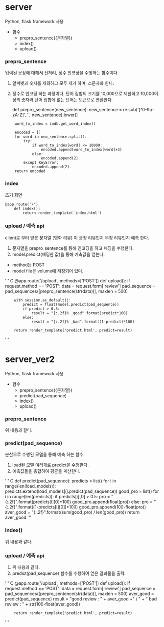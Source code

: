 # server
Python, flask framework 사용
* 함수
    - prepro_sentence({문자열})
    - index()
    - upload()

### prepro_sentence
입력된 문장에 대해서 전처리, 정수 인코딩을 수행하는 함수이다.
1. 알파벳과 숫자를 제외하고 모두 제거 하며, 소문자화 한다.
2. 정수로 인코딩 하는 과정이다. 단어 집합의 크기를 10,000으로 제한하고 10,000이상의 숫자와 단어 집합에 없는 단어는 <unk> 토큰으로 변환한다.

    def prepro_sentence(new_sentence):
        new_sentence = re.sub('[^0-9a-zA-Z]', '', new_sentence).lower()
        
        word_to_index = imdb.get_word_index()
        
        encoded = []
        for word in new_sentence.split():
            try:
                if word_to_index[word] <= 10000:
                    encoded.append(word_to_index[word]+3)
                else:
                    encoded.append(2)
            except KeyError:
                encoded.append(2)
        return encoded

### index
초기 화면

    @app.route('/') 
        def index():
            return render_template('index.html') 

### upload / 예측 api
client로 부터 받은 문자열 (영화 리뷰) 이 긍정 리뷰인지 부정 리뷰인지 예측 한다.
1. 문자열을 prepro_sentence를 통해 인코딩을 하고 패딩을 수행한다.
2. model.predict(패딩한 값)을 통해 예측값을 얻는다.
* method는 POST
* model file은 volume에 저장되어 있다.

''' C
@app.route('/upload', methods=['POST']) 
def upload():
    if request.method == 'POST': 
        data = request.form['review'] 
        pad_sequence = pad_sequences([prepro_sentence(str(data))], maxlen = 500)
            
        with session.as_default():
            predict = float(model.predict(pad_sequence))
            if predict > 0.5:
                result = "{:.2f}% _good".format(predict*100)
            else:
                result = "{:.2f}% _bad".format((1-predict)*100)
        
        return render_template('predict.html', predict=result)
'''

# server_ver2
Python, flask framework 사용

* 함수 
    - prepro_sentence({문자열})
    - predict(pad_sequence)
    - index()
    - upload()

### prepro_sentence
위 내용과 같다.

### predict(pad_sequence)
분산으로 수행된 모델을 통해 예측 하는 함수
1. load된 모델 여러개로 predict을 수행한다.
2. 예측값들을 총합하여 평균을 계산한다.

''' C
def predict(pad_sequence):
    predicts = list()
    for i in range(len(load_models)):
        predicts.extend(load_models[i].predict(pad_sequence))
    good_pro = list()
    for i in range(len(predicts)):
        if predicts[i][0] > 0.5:
            pro = "{:.2f}".format(predicts[i][0]*100)
            good_pro.append(float(pro))
        else:
            pro = "{:.2f}".format((1-predicts[i][0])*100)
            good_pro.append(100-float(pro))
    aver_good = "{:.2f}".format(sum(good_pro) / len(good_pro))
    return aver_good
'''

### index()
위 내용과 같다.

### upload / 예측 api
1. 위 내용과 같다.
2. predict(pad_sequence) 함수를 수행하여 얻은 결과물을 출력.

''' C
@app.route('/upload', methods=['POST'])
def upload():
    if request.method == 'POST':
        data = request.form['review']
        pad_sequence = pad_sequences([prepro_sentence(str(data))], maxlen = 500)
        aver_good = predict(pad_sequence)
        result = "good review : " + aver_good +" / " + " bad review : " + str(100-float(aver_good))

        return render_template('predict.html', predict=result)
'''